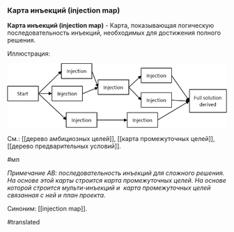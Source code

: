 ### Карта инъекций (injection map)

**Карта инъекций (injection map)** - Карта, показывающая логическую последовательность инъекций, необходимых для достижения полного решения.

Иллюстрация:

![](images/image75.png)

См.: [[дерево амбициозных целей]], [[карта промежуточных целей]], [[дерево предварительных условий]].

#мп

*Примечание АВ: последовательность инъекций для сложного решения. На основе этой карты строится карта промежуточных целей. На основе которой строится мульти-инъекций и  карта промежуточных целей связанная с ней и план проекта.*

Синоним: [[injection map]].

#translated
